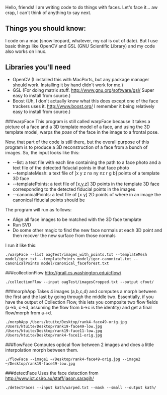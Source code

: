 Hello, friends! I am writing code to do things with faces. Let's face it... aw crap, I can't think of anything to say next. 

## Things you should know: ##
I code on a mac (snow leopard, whatever, my cat is out of date). But I use basic things like OpenCV and GSL (GNU Scientific Library) and my code also works on linux. 

## Libraries you'll need ##
* OpenCV (I installed this with MacPorts, but any package manager should work. Installing it by hand didn't work for me.)
* GSL (For doing matrix stuff. http://www.gnu.org/software/gsl/ Super easy to install from source.) 
* Boost (Uh, I don't actually know what this does except one of the face trackers uses it. http://www.boost.org/ I remember it being relatively easy to install from source.)


###warpFace
This program is still called warpFace because it takes a picture of a face and a 3D template model of a face, and using the 3D template model, warps the *pose* of the face in the image to a frontal pose. 

Now, that part of the code is still there, but the overall purpose of this program is to produce a 3D reconstruction of a face from a bunch of images. So, the input looks like this:
* --list: a text file with each line containing the path to a face photo and a text file of the detected fiducial points in that face photo
* --templateMesh: a text file of [x y z nx ny nz r g b] points of a template 3D face
* --templatePoints: a text file of [x,y,z] 3D points in the template 3D face corresponding to the detected fiducial points in the images
* --canonicalPoints: a text file of [x y] 2D points of where in an image the canonical fiducial points should be

The program will run as follows:
* Align all face images to be matched with the 3D face template
* Run SVD 
* Do some other magic to find the new face normals at each 3D point and then recover the new surface from those normals

I run it like this: 
     
    ./warpFace --list oagTest/images_with_points.txt --templateMesh model/igor.txt --templatePoints model/igor-canonical.txt --canonicalPoints model/canonical_faceforest.txt


###collectionFlow
http://grail.cs.washington.edu/cflow/

    ./collectionFlow --input oagTest/imagesCropped.txt --output cfout/


###morphApp
Takes 4 images (a,b,c,d) and computes a morph between the first and the last by going through the middle two. Essentially, if you have the output of Collection Flow, this lets you composite two flow fields (a->b, c->d, assuming the flow from b->c is the identity) and get a final flow/morph from a->d.

    ./morphApp /Users/ktuite/Desktop/rank4-face49-orig.jpg /Users/ktuite/Desktop/rank19-face49-low.jpg /Users/ktuite/Desktop/rank19-face11-low.jpg /Users/ktuite/Desktop/rank4-face11-orig.jpg


###flowFace
Computes optical flow between 2 images and does a little interpolation morph between them.

    ./flowFace --image1 ~/Desktop/rank4-face49-orig.jpg --image2 ~/Desktop/rank19-face49-low.jpg

###detectFace
Uses the face detection from http://www.ict.csiro.au/staff/jason.saragih/

    ./detectFaces --input kath/warped.txt --mask --small --output kath/